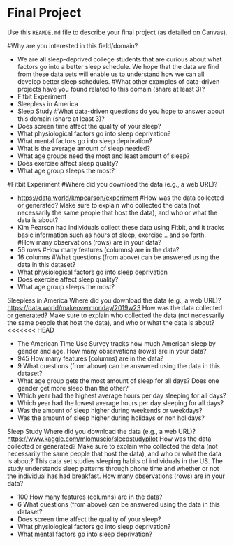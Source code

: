 # Final Project
Use this `REAMDE.md` file to describe your final project (as detailed on Canvas).

#Why are you interested in this field/domain?
- We are all sleep-deprived college students that are curious about what factors go into a better sleep schedule. We hope that the data we find from these data sets will enable us to understand how we can all develop better sleep schedules.
#What other examples of data-driven projects have you found related to this domain (share at least 3)?
- Fitbit Experiment
- Sleepless in America
- Sleep Study
#What data-driven questions do you hope to answer about this domain (share at least 3)?
- Does screen time affect the quality of your sleep?
- What physiological factors go into sleep deprivation?
- What mental factors go into sleep deprivation?
- What is the average amount of sleep needed?
- What age groups need the most and least amount of sleep?
- Does exercise affect sleep quality?
- What age group sleeps the most?

#Fitbit Experiment
#Where did you download the data (e.g., a web URL)?
- https://data.world/kmpearson/experiment
#How was the data collected or generated? Make sure to explain who collected the data (not necessarily the same people that host the data), and who or what the data is about?
- Kim Pearson had individuals collect these data using Fitbit, and it tracks basic information such as hours of sleep, exercise .. and so forth.  
#How many observations (rows) are in your data?
- 56 rows
#How many features (columns) are in the data?
- 16 columns
#What questions (from above) can be answered using the data in this dataset?
- What physiological factors go into sleep deprivation
- Does exercise affect sleep quality?
- What age group sleeps the most?

Sleepless in America
Where did you download the data (e.g., a web URL)?
https://data.world/makeovermonday/2019w23
How was the data collected or generated? Make sure to explain who collected the data (not necessarily the same people that host the data), and who or what the data is about?
<<<<<<< HEAD
- The American Time Use Survey tracks how much American sleep by gender and age.
How many observations (rows) are in your data?
- 945
How many features (columns) are in the data?
- 9
What questions (from above) can be answered using the data in this dataset?
- What age group gets the most amount of sleep for all days?
Does one gender get more sleep than the other?
- Which year had the highest average hours per day sleeping for all days?
- Which year had the lowest average hours per day sleeping for all days?
- Was the amount of sleep higher during weekends or weekdays?
- Was the amount of sleep higher during holidays or non holidays?

Sleep Study
Where did you download the data (e.g., a web URL)?
https://www.kaggle.com/mlomuscio/sleepstudypilot
How was the data collected or generated? Make sure to explain who collected the data (not necessarily the same people that host the data), and who or what the data is about?
This data set studies sleeping habits of individuals in the US. The study understands sleep patterns through phone time and whether or not the individual has had breakfast.
How many observations (rows) are in your data?
- 100
How many features (columns) are in the data?
- 6
What questions (from above) can be answered using the data in this dataset?
- Does screen time affect the quality of your sleep?
- What physiological factors go into sleep deprivation?
- What mental factors go into sleep deprivation?
